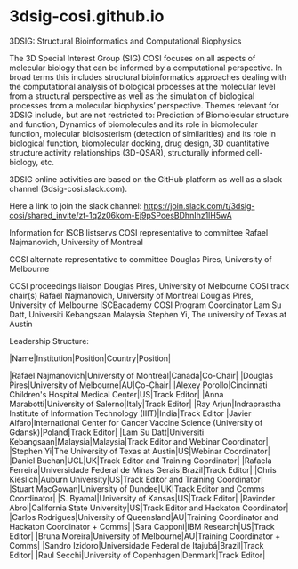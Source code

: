 # 3dsig-cosi.github.io

3DSIG: Structural Bioinformatics and Computational Biophysics
 
The 3D Special Interest Group (SIG) COSI focuses on all aspects of molecular biology that can be informed by a computational perspective. In broad terms this includes structural bioinformatics approaches dealing with the computational analysis of biological processes at the molecular level from a structural perspective as well as the simulation of biological processes from a molecular biophysics’ perspective. Themes relevant for 3DSIG include, but are not restricted to: Prediction of Biomolecular structure and function, Dynamics of biomolecules and its role in biomolecular function, molecular bioisosterism (detection of similarities) and its role in biological function, biomolecular docking, drug design, 3D quantitative structure activity relationships (3D-QSAR), structurally informed cell-biology, etc. 

3DSIG online activities are based on the GitHub platform as well as a slack channel (3dsig-cosi.slack.com). 

Here a link to join the slack channel: https://join.slack.com/t/3dsig-cosi/shared_invite/zt-1q2z06kom-Ej9pSPoesBDhnIhz1lH5wA
 
Information for ISCB listservs
COSI representative to committee
Rafael Najmanovich, University of Montreal
 
COSI alternate representative to committee
Douglas Pires, University of Melbourne
 
COSI proceedings liaison
Douglas Pires, University of Melbourne
COSI track chair(s)
Rafael Najmanovich, University of Montreal 
Douglas Pires, University of Melbourne 
ISCBacademy COSI Program Coordinator
Lam Su Datt, Universiti Kebangsaan Malaysia
Stephen Yi, The university of Texas at Austin
 
Leadership Structure: 

|Name|Institution|Position|Country|Position|

|Rafael Najmanovich|University of Montreal|Canada|Co-Chair|
|Douglas Pires|University of Melbourne|AU|Co-Chair|
|Alexey Porollo|Cincinnati Children's Hospital Medical Center|US|Track Editor|
|Anna Marabotti|University of Salerno|Italy|Track Editor|
|Ray Arjun|Indraprastha Institute of Information Technology (IIIT)|India|Track Editor
|Javier Alfaro|International Center for Cancer Vaccine Science (University of Gdansk)|Poland|Track Editor|
|Lam Su Datt|Universiti Kebangsaan|Malaysia|Malaysia|Track Editor and Webinar Coordinator|
|Stephen Yi|The University of Texas at Austin|US|Webinar Coordinator|
|Daniel Buchan|UCL|UK|Track Editor and Training Coordinator|
|Rafaela Ferreira|Universidade Federal de Minas Gerais|Brazil|Track Editor|
|Chris Kieslich|Auburn University|US|Track Editor and Training Coordinator|
|Stuart MacGowan|University of Dundee|UK|Track Editor and Comms Coordinator|
|S. Byamal|University of Kansas|US|Track Editor|
|Ravinder Abrol|California State University|US|Track Editor and Hackaton Coordinator|
|Carlos Rodrigues|University of Queensland|AU|Training Coordinator and Hackaton Coordinator + Comms|
|Sara Capponi|IBM Research|US|Track Editor|
|Bruna Moreira|University of Melbourne|AU|Training Coordinator + Comms|
|Sandro Izidoro|Universidade Federal de Itajubá|Brazil|Track Editor|
|Raul Secchi|University of Copenhagen|Denmark|Track Editor|
